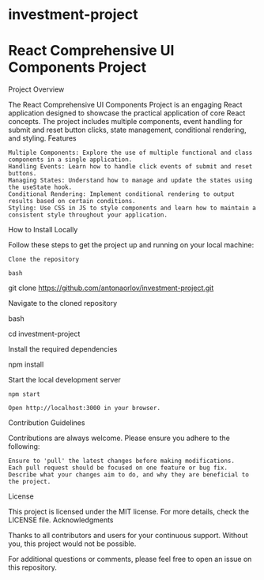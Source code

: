 # investment-project 
# React Comprehensive UI Components Project
Project Overview

The React Comprehensive UI Components Project is an engaging React application designed to showcase the practical application of core React concepts. The project includes multiple components, event handling for submit and reset button clicks, state management, conditional rendering, and styling.
Features

    Multiple Components: Explore the use of multiple functional and class components in a single application.
    Handling Events: Learn how to handle click events of submit and reset buttons.
    Managing States: Understand how to manage and update the states using the useState hook.
    Conditional Rendering: Implement conditional rendering to output results based on certain conditions.
    Styling: Use CSS in JS to style components and learn how to maintain a consistent style throughout your application.

How to Install Locally

Follow these steps to get the project up and running on your local machine:

    Clone the repository

    bash

git clone https://github.com/antonaorlov/investment-project.git

Navigate to the cloned repository

bash

cd investment-project

Install the required dependencies

npm install

Start the local development server

    npm start

    Open http://localhost:3000 in your browser.

Contribution Guidelines

Contributions are always welcome. Please ensure you adhere to the following:

    Ensure to 'pull' the latest changes before making modifications.
    Each pull request should be focused on one feature or bug fix.
    Describe what your changes aim to do, and why they are beneficial to the project.

License

This project is licensed under the MIT license. For more details, check the LICENSE file.
Acknowledgments

Thanks to all contributors and users for your continuous support. Without you, this project would not be possible.

For additional questions or comments, please feel free to open an issue on this repository.
